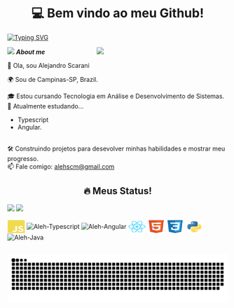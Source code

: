 <div align = 'center'>
  <a href="https://www.instagram.com/in/aleh_scm" target="_blank"><img src="https://img.shields.io/badge/Portfolio-2d38dd?style=for-the-badge&logo=github&logoColor=white" target="_blank" alt=""></a>
  <a href="https://www.instagram.com/in/aleh_scm" target="_blank"><img src="https://img.shields.io/badge/Instagram-E4405F?style=for-the-badge&logo=instagram&logoColor=white" target="_blank" alt=""></a>
  <a href="https://www.linkedin.com/in/alehscm" target="_blank"><img src="https://img.shields.io/badge/LinkedIn-0077B5?style=for-the-badge&logo=linkedin&logoColor=white" target="_blank" alt=""></a>
</div>

# <div align = center>💻 Bem vindo ao meu Github! </div>

[![Typing SVG](https://readme-typing-svg.demolab.com?font=Fira+Code&pause=1000&color=ff0086&background=FF56FF00&center=true&width=435&lines=Aspiring+Full-Stack+Developer+%F0%9F%9A%80)](https://git.io/typing-svg)

<img align = 'right' width = '300px'  src="https://cdn.discordapp.com/attachments/1330758964937363467/1330759120478797865/8fef2e8c3b0b91c868824cf7cebc3f97.gif?ex=678f2582&is=678dd402&hm=266b55f6b85542d9fdb52b2ebb065a57df26bcd0e972ffc91f1b5ea3dc7dc2c4&" />

<img src="https://media.giphy.com/media/ObNTw8Uzwy6KQ/giphy.gif" width="30px">&nbsp;***About me***

👋 Ola, sou Alejandro Scarani

🌍 Sou de Campinas-SP, Brazil.

🎓 Estou cursando Tecnologia em Análise e Desenvolvimento de Sistemas.
<br>
🎯 Atualmente estudando...
  - Typescript
  - Angular.
<br>
🛠️ Construindo projetos para desevolver minhas habilidades e mostrar meu progresso.
<br>
📫 Fale comigo: <a href="alehscm@gmail.com">alehscm@gmail.com</a>

## <div align = center>🔥 Meus Status! </div>


<div display: flex;>
  <img height = '180em' src="https://github-readme-stats.vercel.app/api?username=alehscm&show_icons=true&theme=radical">
  <img  height = '180em' src="https://github-readme-stats.vercel.app/api/top-langs/?username=alehscm&layout=compact&show_icons=true&theme=radical">
</div>


<div style="display: inline_block"><br>
  <img align="center" alt="Aleh-Js" height="30" width="40" src="https://raw.githubusercontent.com/devicons/devicon/master/icons/javascript/javascript-plain.svg">
  <img align="center" alt="Aleh-Typescript" height="30" width="40" src="https://cdn.jsdelivr.net/gh/devicons/devicon@latest/icons/typescript/typescript-plain.svg">
  <img align="center" alt="Aleh-Angular" height="30" width="40" src="https://cdn.jsdelivr.net/gh/devicons/devicon@latest/icons/angular/angular-original.svg">    
  <img align="center" alt="Aleh-React" height="30" width="40" src="https://raw.githubusercontent.com/devicons/devicon/master/icons/react/react-original.svg">
  <img align="center" alt="Aleh-HTML" height="30" width="40" src="https://raw.githubusercontent.com/devicons/devicon/master/icons/html5/html5-original.svg">
  <img align="center" alt="Aleh-CSS" height="30" width="40" src="https://raw.githubusercontent.com/devicons/devicon/master/icons/css3/css3-original.svg">
  <img align="center" alt="Aleh-Python" height="30" width="40" src="https://raw.githubusercontent.com/devicons/devicon/master/icons/python/python-original.svg">
  <img align="center" alt="Aleh-Java" height="30" width="40" src="https://cdn.jsdelivr.net/gh/devicons/devicon@latest/icons/java/java-original.svg">
</div>

###

##

<img src="https://raw.githubusercontent.com/alehscm/alehscm/output/snake.svg" alt="Snake animation" />

##
